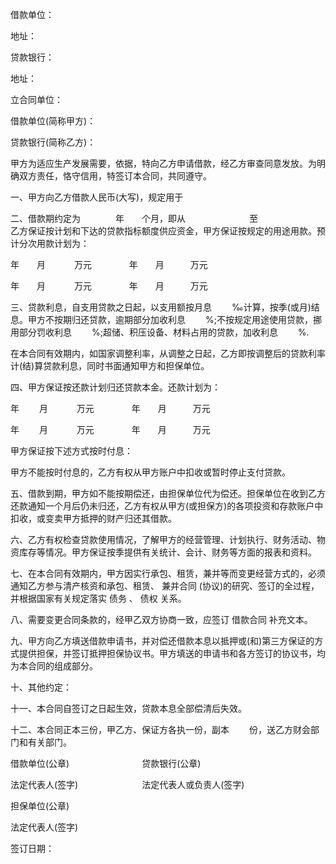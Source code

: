 
 


借款单位：


地址：


贷款银行：


地址：


立合同单位：


借款单位(简称甲方)：


贷款银行(简称乙方)：


甲方为适应生产发展需要，依据，特向乙方申请借款，经乙方审查同意发放。为明确双方责任，恪守信用，特签订本合同，共同遵守。


一、甲方向乙方借款人民币(大写)，规定用于


二、借款期约定为　　　　年　　个月，即从　　　　　　　 至　　　　　　　乙方保证按计划和下达的贷款指标额度供应资金，甲方保证按规定的用途用款。预计分次用款计划为：


年　　月　　　 万元　　　　 年　　月　　　万元


年　　月　　　 万元　　　　 年　　月　　　万元


三、贷款利息，自支用贷款之日起，以支用额按月息　　 ‰计算，按季(或月)结息。甲方不按期归还贷款，逾期部分加收利息　　 %;不按规定用途使用贷款，挪用部分罚收利息　　 %;超储、积压设备、材料占用的贷款，加收利息　　 %.


在本合同有效期内，如国家调整利率，从调整之日起，乙方即按调整后的贷款利率计(结)算贷款利息，同时书面通知甲方和担保单位。


四、甲方保证按还款计划归还贷款本金。还款计划为：


年　　 月　　　 万元　　　　 年　　月　　　万元


年　　 月　　　 万元　　　　 年　　月　　　万元


甲方保证按下述方式按时付息：


甲方不能按时付息的，乙方有权从甲方账户中扣收或暂时停止支付贷款。


五、借款到期，甲方如不能按期偿还，由担保单位代为偿还。担保单位在收到乙方还款通知一个月后仍未归还，乙方有权从甲方(或担保方)的各项投资和存款账户中扣收，或变卖甲方抵押的财产归还其借款。


六、乙方有权检查贷款使用情况，了解甲方的经营管理、计划执行、财务活动、物资库存等情况。甲方保证按季提供有关统计、会计、财务等方面的报表和资料。


七、在本合同有效期内，甲方因实行承包、租赁，兼并等而变更经营方式的，必须通知乙方参与清产核资和承包、租赁、
兼并合同
(协议)的研究、签订的全过程，并根据国家有关规定落实
债务
、
债权
关系。


八、需要变更合同条款的，经甲乙双方协商一致，应签订
借款合同
补充文本。


九、甲方向乙方填送借款申请书，并对偿还借款本息以抵押或(和)第三方保证的方式提供担保，并签订抵押担保协议书。甲方填送的申请书和各方签订的协议书，均为本合同的组成部分。


十、其他约定：


十一、本合同自签订之日起生效，贷款本息全部偿清后失效。


十二、本合同正本三份，甲乙方、保证方各执一份，副本　　 份，送乙方财会部门和有关部门。


借款单位(公章)　　　　　　　　 贷款银行(公章)


法定代表人(签字)　　　　　　　 法定代表人或负责人(签字)


担保单位(公章)


法定代表人(签字)


签订日期：
 


 

 
 
 
 
 
  


  
 

  


  


  
 
 
 
 

